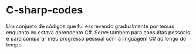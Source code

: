 # C-sharp-codes

Um conjunto de códigos que fui escrevendo gradualmente por temas enquanto eu estava aprendento C#. Serve também para consultas pessoais e para comparar meu progresso pessoal com a linguagem C# ao longo do tempo.
